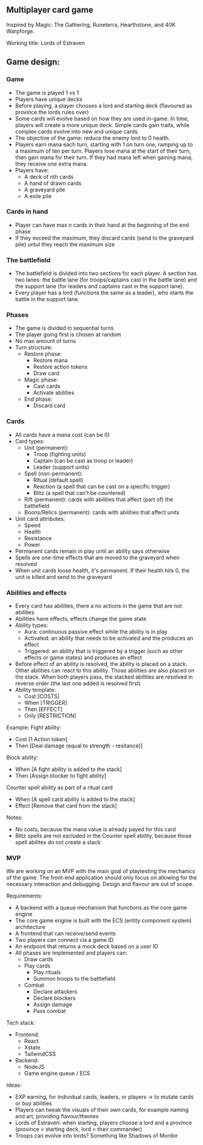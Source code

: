 ## Multiplayer card game

Inspired by Magic: The Gathering, Runeterra, Hearthstone, and 40K Warpforge.

Working title: Lords of Estraven

## Game design:

### Game

- The game is played 1 vs 1
- Players have unique decks
- Before playing, a player chooses a lord and starting deck (flavoured as province the lords rules over)
- Some cards will evolve based on how they are used in-game. In time, players will create a more unique deck. Simple cards gain traits, while complex cards evolve into new and unique cards.
- The objective of the game: reduce the enemy lord to 0 health.
- Players earn mana each turn, starting with 1 on turn one, ramping up to a maximum of ten per turn. Players lose mana at the start of their turn, then gain mana for their turn. If they had mana left when gaining mana, they receive one extra mana.
- Players have:
  - A deck of nth cards
  - A hand of drawn cards
  - A graveyard pile
  - A exile pile

### Cards in hand

- Player can have max n cards in their hand at the beginning of the end phase
- If they exceed the maximum, they discard cards (send to the graveyard pile) untul they reach the maximum size

### The battlefield

- The battlefield is divided into two sections for each player. A section has two lanes: the battle lane (for troops/captains cast in the battle lane) and the support lane (for leaders and captains cast in the support lane).
- Every player has a lord (functions the same as a leader), who starts the battle in the support lane.

### Phases

- The game is divided in sequential turns
- The player going first is chosen at random
- No max amount of turns
- Turn structure:
  - Restore phase:
    - Restore mana
    - Restore action tokens
    - Draw card
  - Magic phase:
    - Cast cards
    - Activate abilities
  - End phase:
    - Discard card

### Cards

- All cards have a mana cost (can be 0)
- Card types:
  - Unit (permanent):
    - Troop (fighting units)
    - Captain (can be cast as troop or leader)
    - Leader (support units)
  - Spell (non-permanent):
    - Ritual (default spell)
    - Reaction (a spell that can be cast on a specific trigger)
    - Blitz (a spell that can't be countered)
  - Rift (permanent): cards with abilities that affect (part of) the battlefield
  - Boons/Relics (permanent): cards with abilities that affect units
- Unit card attributes:
  - Speed
  - Health
  - Resistance
  - Power
- Permanent cards remain in play until an ability says otherwise
- Spells are one-time effects that are moved to the graveyard when resolved
- When unit cards loose health, it's permanent. If their health hits 0, the unit is killed and send to the graveyard

### Abilities and effects

- Every card has abilities, there a no actions in the game that are not abilities
- Abilities have effects, effects change the game state
- Ability types:
  - Aura: continuous passive effect while the ability is in play
  - Activated: an ability that needs to be activated and the produces an effect
  - Triggered: an ability that is triggered by a trigger (such as other effects or game states) and produces an effect
- Before effect of an ability is resolved, the ability is placed on a stack. Other abilities can react to this ability. Those abilities are also placed on the stack. When both players pass, the stacked abilities are resolved in reverse order (the last one added is resolved first)
- Ability template:
  - Cost [COSTS]
  - When [TRIGGER]
  - Then [EFFECT]
  - Only [RESTRICTION]

Example:
Fight ability:

- Cost [1 Action token]
- Then [Deal damage (equal to strength - resitance)]

Block ability:

- When [A fight ability is added to the stack]
- Then [Assign blocker to fight ability]

Counter spell ability as part of a ritual card

- When [A spell card ability is added to the stack]
- Effect [Remove that card from the stack]

Notes:

- No costs, because the mana value is already payed for this card
- Blitz spells are not excluded in the Counter spell ability, because those spell abilites do not create a stack

### MVP

We are working on an MVP with the main goal of playtesting the mechanics of the game. The front-end application should only focus on allowing for the necessary interaction and debugging. Design and flavour are out of scope.

Requirements:

- A backend with a queue mechanism that functions as the core game engine
- The core game engine is built with the ECS (entity component system) architecture
- A frontend that can receive/send events
- Two players can connect via a game ID
- An endpoint that returns a mock deck based on a user ID
- All phases are implemented and players can:
  - Draw cards
  - Play cards
    - Play rituals
    - Summon troops to the battlefield
  - Combat
    - Declare attackers
    - Declare blockers
    - Assign damage
    - Pass combat

Tech stack:

- Frontend:
  - React
  - Xstate
  - TailwindCSS
- Backend:
  - NodeJS
  - Game engine queue / ECS

Ideas:

- EXP earning, for individual cards, leaders, or players → to mutate cards or buy abilities
- Players can tweak the visuals of their own cards, for example naming and art, providing flavour/themes
- Lords of Estraven: when starting, players choose a lord and a province (province = starting deck, lord = their commander)
- Troops can evolve into lords? Something like Shadows of Mordor
